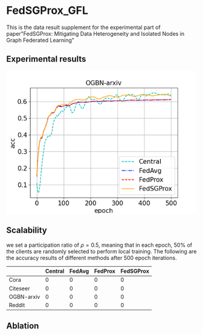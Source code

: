 # FedSGProx_GFL
This is the data result supplement for the experimental part of paper"FedSGProx: Mitigating Data Heterogeneity and Isolated Nodes in Graph Federated Learning"

## Experimental results
![image](https://github.com/meng1103/FedSGProx_GFL/blob/main/result/k120_ogbn-arxiv_cn1_LDA05.png)
## Scalability
we set a participation ratio of $\rho=0.5$, meaning that in each epoch, 50% of the clients are randomly selected to perform local training. The following are the accuracy results of different methods after 500 epoch iterations.

|       | Central  | FedAvg  | FedProx  | FedSGProx
|-------|-------|------|-------|-------
|Cora   | 0     | 0    |  0    |   0   
|Citeseer   | 0     | 0    |  0    |   0   
|OGBN-arxiv     | 0     | 0    |  0    |   0   
|Reddit   | 0     | 0    |  0    |   0   




## Ablation
